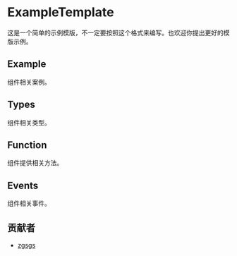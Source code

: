 # ExampleTemplate

这是一个简单的示例模版，不一定要按照这个格式来编写。也欢迎你提出更好的模版示例。

## Example

组件相关案例。

## Types

组件相关类型。

## Function

组件提供相关方法。

## Events

组件相关事件。

## 贡献者

- [zgsgs](https://github.com/zgsgs)
